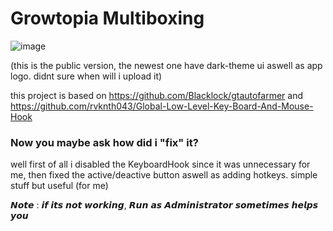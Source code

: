 # Growtopia Multiboxing

![image](https://user-images.githubusercontent.com/62763382/107159088-95098b00-69c0-11eb-9430-54fce3a15e4f.png)

(this is the public version, the newest one have dark-theme ui aswell as app logo. didnt sure when will i upload it)


this project is based on https://github.com/Blacklock/gtautofarmer 
and https://github.com/rvknth043/Global-Low-Level-Key-Board-And-Mouse-Hook

 
### Now you maybe ask how did i "fix" it?
well first of all i disabled the KeyboardHook since it was unnecessary for me, then fixed the active/deactive button aswell as adding hotkeys. simple stuff but useful (for me)


𝙉𝙤𝙩𝙚 : 𝙞𝙛 𝙞𝙩𝙨 𝙣𝙤𝙩 𝙬𝙤𝙧𝙠𝙞𝙣𝙜, 𝙍𝙪𝙣 𝙖𝙨 𝘼𝙙𝙢𝙞𝙣𝙞𝙨𝙩𝙧𝙖𝙩𝙤𝙧 𝙨𝙤𝙢𝙚𝙩𝙞𝙢𝙚𝙨 𝙝𝙚𝙡𝙥𝙨 𝙮𝙤𝙪

